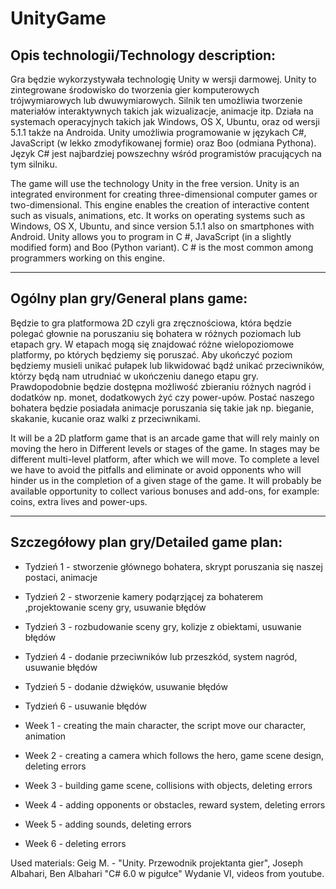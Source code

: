 # UnityGame

## Opis technologii/Technology description:
Gra będzie wykorzystywała technologię Unity w wersji darmowej. Unity to zintegrowane środowisko do tworzenia gier komputerowych trójwymiarowych lub dwuwymiarowych. Silnik ten umożliwia tworzenie materiałów interaktywnych takich jak wizualizacje, animacje itp. Działa na systemach operacyjnych takich jak Windows, OS X, Ubuntu, oraz od wersji 5.1.1 także na Androida. Unity umożliwia programowanie w językach C#, JavaScript (w lekko zmodyfikowanej formie) oraz Boo (odmiana Pythona). Język C# jest najbardziej powszechny wśród programistów pracujących na tym silniku. 

The game will use the technology Unity in the free version. Unity is an integrated environment for creating three-dimensional computer games or two-dimensional. This engine enables the creation of interactive content such as visuals, animations, etc. It works on operating systems such as Windows, OS X, Ubuntu, and since version 5.1.1 also on smartphones with Android. Unity allows you to program in C #, JavaScript (in a slightly modified form) and Boo (Python variant). C # is the most common among programmers working on this engine.

----------------------------------------------------------------------------------------------------------------------------------------

## Ogólny plan gry/General plans game:
Będzie to gra platformowa 2D czyli gra zręcznościowa, która będzie polegać głownie na poruszaniu się bohatera w różnych poziomach lub etapach gry. W etapach mogą się znajdować różne wielopoziomowe platformy, po których będziemy się poruszać. Aby ukończyć poziom będziemy musieli unikać pułapek lub likwidować bądź unikać przeciwników, którzy będą nam utrudniać w ukończeniu danego etapu gry. Prawdopodobnie będzie dostępna możliwość zbieraniu różnych nagród i dodatków np. monet, dodatkowych żyć czy power-upów. Postać naszego bohatera będzie posiadała animacje poruszania się takie jak np. bieganie, skakanie, kucanie oraz walki z przeciwnikami.

It will be a 2D platform game that is an arcade game that will rely mainly on moving the hero in Different levels or stages of the game. In stages may be different multi-level platform, after which we will move. To complete a level we have to avoid the pitfalls and eliminate or avoid opponents who will hinder us in the completion of a given stage of the game. It will probably be available opportunity to collect various bonuses and add-ons, for example: coins, extra lives and power-ups.

----------------------------------------------------------------------------------------------------------------------------------------

## Szczegółowy plan gry/Detailed game plan:
* Tydzień 1 - stworzenie głównego bohatera, skrypt poruszania się naszej postaci, animacje
* Tydzień 2 - stworzenie kamery podąrzjącej za bohaterem ,projektowanie sceny gry, usuwanie błędów
* Tydzień 3 - rozbudowanie sceny gry, kolizje z obiektami, usuwanie błędów
* Tydzień 4 - dodanie przeciwników lub przeszkód, system nagród, usuwanie błędów
* Tydzień 5 - dodanie dźwięków, usuwanie błędów
* Tydzień 6 - usuwanie błędów

* Week 1 - creating the main character, the script move our character, animation
* Week 2 - creating a camera which follows the hero, game scene design, deleting errors
* Week 3 - building game scene, collisions with objects, deleting errors
* Week 4 - adding opponents or obstacles, reward system, deleting errors
* Week 5 - adding sounds, deleting errors
* Week 6 - deleting errors

Used materials: Geig M. - "Unity. Przewodnik projektanta gier", Joseph Albahari, Ben Albahari "C# 6.0 w pigułce" Wydanie VI, videos from youtube.

